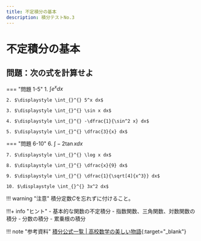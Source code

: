 ```yaml
---
title: 不定積分の基本
description: 積分テストNo.3
---
```


# 不定積分の基本

## 問題：次の式を計算せよ

=== "問題 1-5"
    1. $\displaystyle \int_{}^{} e^x dx$

    2. $\displaystyle \int_{}^{} 5^x dx$

    3. $\displaystyle \int_{}^{} \sin x dx$

    4. $\displaystyle \int_{}^{} -\dfrac{1}{\sin^2 x} dx$

    5. $\displaystyle \int_{}^{} \dfrac{3}{x} dx$

=== "問題 6-10"
    6. $\displaystyle \int_{}^{} -2\tan x dx$

    7. $\displaystyle \int_{}^{} \log x dx$

    8. $\displaystyle \int_{}^{} \dfrac{x}{9} dx$

    9. $\displaystyle \int_{}^{} \dfrac{1}{\sqrt[4]{x^3}} dx$

    10. $\displaystyle \int_{}^{} 3x^2 dx$

!!! warning "注意"
    積分定数$C$を忘れずに付けること。

!!!+ info "ヒント"
    - 基本的な関数の不定積分
    - 指数関数、三角関数、対数関数の積分
    - 分数の積分
    - 累乗根の積分

!!! note "参考資料"
    [積分公式一覧 | 高校数学の美しい物語](https://manabitimes.jp/math/850){:target="_blank"}